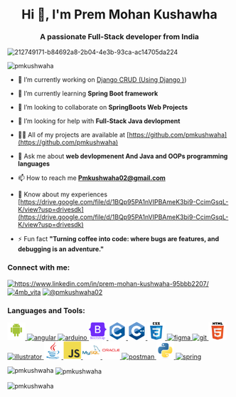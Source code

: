 <h1 align="center">Hi 👋, I'm Prem Mohan Kushawha</h1>
<h3 align="center">A passionate Full-Stack developer from India</h3>
 
![212749171-b84692a8-2b04-4e3b-93ca-ac14705da224](https://github.com/pmkushwaha/pmkushwaha/assets/108355544/d7dfcbdb-85ed-4e79-89b3-00dd6a31dab8)

<p align="left"> <img src="https://komarev.com/ghpvc/?username=pmkushwaha&label=Profile%20views&color=0e75b6&style=flat" alt="pmkushwaha" /> </p>

- 🔭 I’m currently working on [Django CRUD (Using Django )](https://github.com/pmkushwaha/Django-CRUD))

- 🌱 I’m currently learning **Spring Boot framework**

- 👯 I’m looking to collaborate on **SpringBoots Web Projects**

- 🤝 I’m looking for help with **Full-Stack Java devlopment**

- 👨‍💻 All of my projects are available at [https://github.com/pmkushwaha](https://github.com/pmkushwaha)

- 💬 Ask me about **web devlopmenent And Java and OOPs programming languages**

- 📫 How to reach me **Pmkushwaha02@gmail.com**

- 📄 Know about my experiences [https://drive.google.com/file/d/1BQp95PA1nVIPBAmeK3bi9-CcimGsqL-K/view?usp=drivesdk](https://drive.google.com/file/d/1BQp95PA1nVIPBAmeK3bi9-CcimGsqL-K/view?usp=drivesdk)

- ⚡ Fun fact **"Turning coffee into code: where bugs are features, and debugging is an adventure."**

<h3 align="left">Connect with me:</h3>
<p align="left">
<a href="https://linkedin.com/in/https://www.linkedin.com/in/prem-mohan-kushwaha-95bbb2207/" target="blank"><img align="center" src="https://raw.githubusercontent.com/rahuldkjain/github-profile-readme-generator/master/src/images/icons/Social/linked-in-alt.svg" alt="https://www.linkedin.com/in/prem-mohan-kushwaha-95bbb2207/" height="30" width="40" /></a>
<a href="https://instagram.com/4mb_vita" target="blank"><img align="center" src="https://raw.githubusercontent.com/rahuldkjain/github-profile-readme-generator/master/src/images/icons/Social/instagram.svg" alt="4mb_vita" height="30" width="40" /></a>
<a href="https://www.hackerrank.com/@pmkushwaha02" target="blank"><img align="center" src="https://raw.githubusercontent.com/rahuldkjain/github-profile-readme-generator/master/src/images/icons/Social/hackerrank.svg" alt="@pmkushwaha02" height="30" width="40" /></a>
</p>

<h3 align="left">Languages and Tools:</h3>
<p align="left"> <a href="https://developer.android.com" target="_blank" rel="noreferrer"> <img src="https://raw.githubusercontent.com/devicons/devicon/master/icons/android/android-original-wordmark.svg" alt="android" width="40" height="40"/> </a> <a href="https://angular.io" target="_blank" rel="noreferrer"> <img src="https://angular.io/assets/images/logos/angular/angular.svg" alt="angular" width="40" height="40"/> </a> <a href="https://www.arduino.cc/" target="_blank" rel="noreferrer"> <img src="https://cdn.worldvectorlogo.com/logos/arduino-1.svg" alt="arduino" width="40" height="40"/> </a> <a href="https://getbootstrap.com" target="_blank" rel="noreferrer"> <img src="https://raw.githubusercontent.com/devicons/devicon/master/icons/bootstrap/bootstrap-plain-wordmark.svg" alt="bootstrap" width="40" height="40"/> </a> <a href="https://www.cprogramming.com/" target="_blank" rel="noreferrer"> <img src="https://raw.githubusercontent.com/devicons/devicon/master/icons/c/c-original.svg" alt="c" width="40" height="40"/> </a> <a href="https://www.w3schools.com/cpp/" target="_blank" rel="noreferrer"> <img src="https://raw.githubusercontent.com/devicons/devicon/master/icons/cplusplus/cplusplus-original.svg" alt="cplusplus" width="40" height="40"/> </a> <a href="https://www.w3schools.com/css/" target="_blank" rel="noreferrer"> <img src="https://raw.githubusercontent.com/devicons/devicon/master/icons/css3/css3-original-wordmark.svg" alt="css3" width="40" height="40"/> </a> <a href="https://www.figma.com/" target="_blank" rel="noreferrer"> <img src="https://www.vectorlogo.zone/logos/figma/figma-icon.svg" alt="figma" width="40" height="40"/> </a> <a href="https://git-scm.com/" target="_blank" rel="noreferrer"> <img src="https://www.vectorlogo.zone/logos/git-scm/git-scm-icon.svg" alt="git" width="40" height="40"/> </a> <a href="https://www.w3.org/html/" target="_blank" rel="noreferrer"> <img src="https://raw.githubusercontent.com/devicons/devicon/master/icons/html5/html5-original-wordmark.svg" alt="html5" width="40" height="40"/> </a> <a href="https://www.adobe.com/in/products/illustrator.html" target="_blank" rel="noreferrer"> <img src="https://www.vectorlogo.zone/logos/adobe_illustrator/adobe_illustrator-icon.svg" alt="illustrator" width="40" height="40"/> </a> <a href="https://www.java.com" target="_blank" rel="noreferrer"> <img src="https://raw.githubusercontent.com/devicons/devicon/master/icons/java/java-original.svg" alt="java" width="40" height="40"/> </a> <a href="https://developer.mozilla.org/en-US/docs/Web/JavaScript" target="_blank" rel="noreferrer"> <img src="https://raw.githubusercontent.com/devicons/devicon/master/icons/javascript/javascript-original.svg" alt="javascript" width="40" height="40"/> </a> <a href="https://www.mysql.com/" target="_blank" rel="noreferrer"> <img src="https://raw.githubusercontent.com/devicons/devicon/master/icons/mysql/mysql-original-wordmark.svg" alt="mysql" width="40" height="40"/> </a> <a href="https://www.oracle.com/" target="_blank" rel="noreferrer"> <img src="https://raw.githubusercontent.com/devicons/devicon/master/icons/oracle/oracle-original.svg" alt="oracle" width="40" height="40"/> </a> <a href="https://postman.com" target="_blank" rel="noreferrer"> <img src="https://www.vectorlogo.zone/logos/getpostman/getpostman-icon.svg" alt="postman" width="40" height="40"/> </a> <a href="https://www.python.org" target="_blank" rel="noreferrer"> <img src="https://raw.githubusercontent.com/devicons/devicon/master/icons/python/python-original.svg" alt="python" width="40" height="40"/> </a> <a href="https://spring.io/" target="_blank" rel="noreferrer"> <img src="https://www.vectorlogo.zone/logos/springio/springio-icon.svg" alt="spring" width="40" height="40"/> </a> </p>

<p><img align="left" src="https://github-readme-stats.vercel.app/api/top-langs?username=pmkushwaha&show_icons=true&locale=en&layout=compact" alt="pmkushwaha" /></p>

<p>&nbsp;<img align="center" src="https://github-readme-stats.vercel.app/api?username=pmkushwaha&show_icons=true&locale=en" alt="pmkushwaha" /></p>

<p><img align="center" src="https://github-readme-streak-stats.herokuapp.com/?user=pmkushwaha&" alt="pmkushwaha" /></p>
